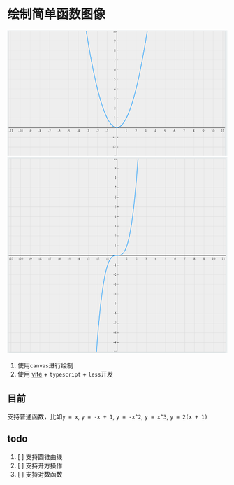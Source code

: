 # 绘制简单函数图像

![example](./images/example.png)
![example](./images/example2.png)

1. 使用`canvas`进行绘制
2. 使用 [vite](https://cn.vitejs.dev/) + `typescript` + `less`开发

## 目前

支持普通函数，比如`y = x`, `y = -x + 1`, `y = -x^2`, `y = x^3`, `y = 2(x + 1)`

## todo

1. [ ] 支持圆锥曲线
2. [ ] 支持开方操作
3. [ ] 支持对数函数